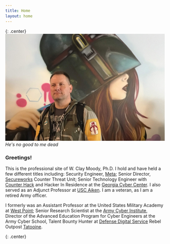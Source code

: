```yaml
---
title: Home
layout: home
---
```

{: .center}
![](/assets/pics/banner2.jpg)
*He's no good to me dead*

### Greetings!

This is the professional site of W. Clay Moody, Ph.D. I hold and have held a few different titles including: Security Engineer, [Meta](https://meta.com); Senior Director, [Secureworks](https://www.secureworks.com) Counter Threat Unit; Senior Technology Engineer with [Counter Hack](https://www.counterhack.com) and Hacker In Residence at the [Georgia Cyber Center](https://www.gacybercenter.org). I also served as an Adjunct Professor at [USC Aiken](https://www.usca.edu). I am a veteran, as I am a retired Army officer.

I formerly was an Assistant Professor at the United States Military Academy at [West Point](https://www.westpoint.edu/academics/departments/electrical-engineering-and-computer-science); Senior Research Scientist at the [Army Cyber Institute](https://cyber.army.mil), Director of the Advanced Education Program for Cyber Engineers at the Army Cyber School, Talent Bounty Hunter at [Defense Digital Service](https://www.westpoint.edu/academics/departments/electrical-engineering-and-computer-science) Rebel Outpost [Tatooine](https://magazines.augusta.edu/2019/07/29/at-a-place-called-tatooine/). 

{: .center}
